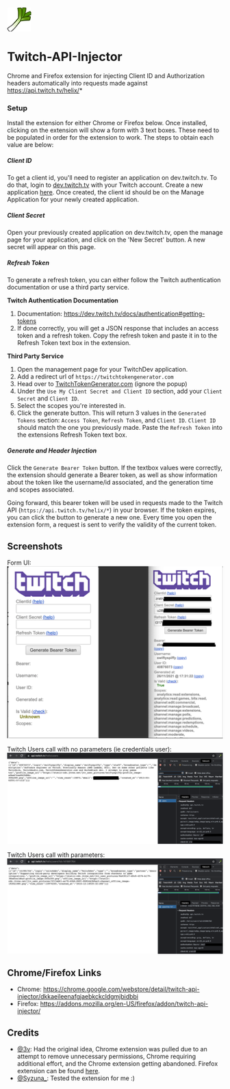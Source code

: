 ![logo leek](icon.png)

# Twitch-API-Injector
Chrome and Firefox extension for injecting Client ID and Authorization headers automatically into requests made against https://api.twitch.tv/helix/*

### Setup
Install the extension for either Chrome or Firefox below. Once installed, clicking on the extension will show a form with 3 text boxes. These need to be
populated in order for the extension to work. The steps to obtain each value are below:

##### Client ID
To get a client id, you'll need to register an application on dev.twitch.tv. To do that, login to [dev.twitch.tv](https://dev.twitch.tv) with your Twitch
account. Create a new application [here](https://dev.twitch.tv/console/apps/create). Once created, the client id should be on the Manage Application for
your newly created application.

##### Client Secret
Open your previously created application on dev.twitch.tv, open the manage page for your application, and click on the 'New Secret' button. A new secret
will appear on this page.

##### Refresh Token
To generate a refresh token, you can either follow the Twitch authentication documentation or use a third party service.

**Twitch Authentication Documentation**
1. Documentation: https://dev.twitch.tv/docs/authentication#getting-tokens
2. If done correctly, you will get a JSON response that includes an access token and a refresh token. Copy the refresh token and paste it in to the Refresh Token text box in the extension.

**Third Party Service**
1. Open the management page for your TwitchDev application.
2. Add a redirect url of `https://twitchtokengenerator.com`
3. Head over to [TwitchTokenGenerator.com](https://twitchtokengenerator.com) (ignore the popup)
4. Under the `Use My Client Secret and Client ID` section, add your `Client Secret` and `Client ID`.
5. Select the scopes you're interested in.
6. Click the generate button. This will return 3 values in the `Generated Tokens` section: `Access Token`, `Refresh Token`, and `Client ID`. `Client ID` should match the one you previously made. Paste the `Refresh Token` into the extensions Refresh Token text box.

##### Generate and Header Injection
Click the `Generate Bearer Token` button. If the textbox values were correctly, the extension should generate a Bearer token, as well as show information about the token like the username/id associated, and the generation time and scopes associated. 

Going forward, this bearer token will be used in requests made to the Twitch API (`https://api.twitch.tv/helix/*`) in your browser. If the token expires, you can click the button to generate a new one. Every time you open the extension form, a request is sent to verify the validity of the current token.

## Screenshots
Form UI:
![form ui](screenshots/main_ui.png)

Twitch Users call with no parameters (ie credentials user):
![users with no params](screenshots/users_with_no_params.png)

Twitch Users call with parameters:
![users with params](screenshots/users_with_params.png)

## Chrome/Firefox Links
 - Chrome: https://chrome.google.com/webstore/detail/twitch-api-injector/dkkaeileenafgjaebkckcldgmjbidbbi
 - Firefox: https://addons.mozilla.org/en-US/firefox/addon/twitch-api-injector/

## Credits
 - [@3v](https://twitter.com/3ventic): Had the original idea, Chrome extension was pulled due to an attempt to remove unnecessary permissions, Chrome requiring additional effort, and the Chrome extension getting abandoned. Firefox extension can be found [here](https://addons.mozilla.org/en-US/firefox/addon/twitch-client-id-injector/).
 - [@Syzuna_](https://twitter.com/Syzuna_): Tested the extension for me :)